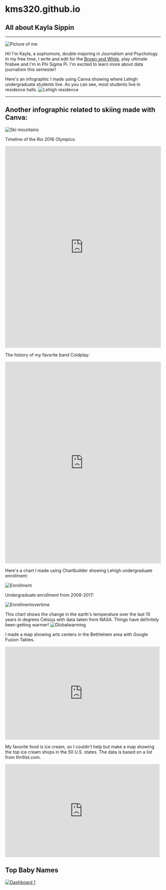 # kms320.github.io
## All about Kayla Sippin
---
![Picture of me](http://thebrownandwhite.com/wp-content/uploads/2017/02/Sippin-edit-desk-Web-200x300.jpg)

Hi! I'm Kayla, a sophomore, double majoring in Journalism and Psychology. In my free time, I write and edit for the [Brown and White](https://thebrownandwhite.com), play ultimate frisbee and I'm in Phi Sigma Pi. I'm excited to learn more about data journalism this semester!

Here's an infographic I made using Canva showing where Lehigh undergraduate students live. As you can see, most students live in residence halls.
![Lehigh residence](https://github.com/kms320/kms320.github.io/blob/master/Hugsomeone%20(1).png?raw=true)

---
Another infographic related to skiing made with Canva:
---
![Ski mountains](https://github.com/kms320/kms320.github.io/blob/master/mountains.png?raw=true)

Timeline of the Rio 2016 Olympics:
<iframe src='https://cdn.knightlab.com/libs/timeline3/latest/embed/index.html?source=1Qsnirs692akWLLafst1VdKGKy5s7CcBf1CgdmRYKhxo&font=Default&lang=en&initial_zoom=2&height=650' width='100%' height='650' webkitallowfullscreen mozallowfullscreen allowfullscreen frameborder='0'></iframe>

The history of my favorite band Coldplay:
<iframe src='https://cdn.knightlab.com/libs/timeline3/latest/embed/index.html?source=1Car9BWVnHvRgQDnVViyNf2XTJnZoIp4dMAVAxyw7vK0&font=Default&lang=en&initial_zoom=2&height=650' width='100%' height='650' webkitallowfullscreen mozallowfullscreen allowfullscreen frameborder='0'></iframe>

Here's a chart I made using Chartbuilder showing Lehigh undergraduate enrollment:

![Enrollment](https://github.com/kms320/kms320.github.io/blob/master/Lehigh_University_Undergraduate_Enrollment_by_College_Undergraduate_Enrollment_chartbuilder.png?raw=true)

Undergraduate enrollment from 2008-2017:

![Enrollmentovertime](https://github.com/kms320/kms320.github.io/blob/master/lineenrollchart.png?raw=true)

This chart shows the change in the earth's temperature over the last 10 years in degrees Celsius with data taken from NASA. Things have definitely been getting warmer!
![Globalwarming](https://github.com/kms320/kms320.github.io/blob/master/tempchart.png?raw=true)

I made a map showing arts centers in the Bethlehem area with Google Fusion Tables.
<iframe width="500" height="300" scrolling="no" frameborder="no" src="https://fusiontables.google.com/embedviz?q=select+col0+from+1ETJ2MfheB6XHDNHW8Ub5H7d22jXiw9mjVenvOM9K&amp;viz=MAP&amp;h=false&amp;lat=40.61098586618022&amp;lng=-75.38028144760744&amp;t=1&amp;z=14&amp;l=col0&amp;y=2&amp;tmplt=3&amp;hml=ONE_COL_LAT_LNG"></iframe>

My favorite food is ice cream, so I couldn't help but make a map showing the top ice cream shops in the 50 U.S. states. The data is based on a list from thrillist.com.

<iframe width="500" height="300" scrolling="no" frameborder="no" src="https://fusiontables.google.com/embedviz?q=select+col0+from+166Lq2D6SB18w7nqxUgZhsRF-82c4NRfLcIgiIp9N&amp;viz=MAP&amp;h=false&amp;lat=35.84703318552408&amp;lng=-90.53436717583998&amp;t=1&amp;z=5&amp;l=col0&amp;y=2&amp;tmplt=2&amp;hml=ONE_COL_LAT_LNG"></iframe>

## Top Baby Names

<div class='tableauPlaceholder' id='viz1519073752790' style='position: relative'><noscript><a href='#'><img alt='Dashboard 1 ' src='https:&#47;&#47;public.tableau.com&#47;static&#47;images&#47;Ba&#47;Babynames_14&#47;Dashboard1&#47;1_rss.png' style='border: none' /></a></noscript><object class='tableauViz'  style='display:none;'><param name='host_url' value='https%3A%2F%2Fpublic.tableau.com%2F' /> <param name='embed_code_version' value='3' /> <param name='site_root' value='' /><param name='name' value='Babynames_14&#47;Dashboard1' /><param name='tabs' value='no' /><param name='toolbar' value='yes' /><param name='static_image'value='https:&#47;&#47;public.tableau.com&#47;static&#47;images&#47;Ba&#47;Babynames_14&#47;Dashboard1&#47;1.png' /> <param name='animate_transition' value='yes' /><param name='display_static_image' value='yes' /><param name='display_spinner' value='yes' /><param name='display_overlay' value='yes' /><param name='display_count' value='yes' /><param name='filter' value='publish=yes' /></object></div><script type='text/javascript'>var divElement = document.getElementById('viz1519073752790'); var vizElement = divElement.getElementsByTagName('object')[0];vizElement.style.width='100%';vizElement.style.height=(divElement.offsetWidth*0.75)+'px';    var scriptElement = document.createElement('script');scriptElement.src = 'https://public.tableau.com/javascripts/api/viz_v1.js';   vizElement.parentNode.insertBefore(scriptElement, vizElement);</script>
